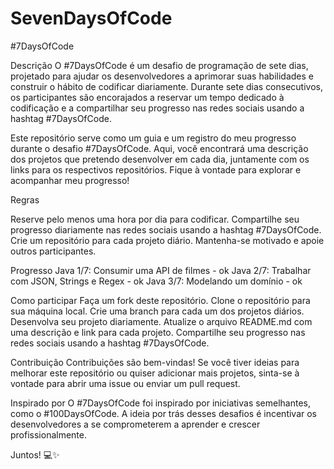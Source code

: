 # SevenDaysOfCode

#7DaysOfCode

Descrição
O #7DaysOfCode é um desafio de programação de sete dias, projetado para ajudar os desenvolvedores a aprimorar suas habilidades e construir o hábito de codificar diariamente. Durante sete dias consecutivos, os participantes são encorajados a reservar um tempo dedicado à codificação e a compartilhar seu progresso nas redes sociais usando a hashtag #7DaysOfCode.

Este repositório serve como um guia e um registro do meu progresso durante o desafio #7DaysOfCode. Aqui, você encontrará uma descrição dos projetos que pretendo desenvolver em cada dia, juntamente com os links para os respectivos repositórios. Fique à vontade para explorar e acompanhar meu progresso!

Regras

Reserve pelo menos uma hora por dia para codificar.
Compartilhe seu progresso diariamente nas redes sociais usando a hashtag #7DaysOfCode.
Crie um repositório para cada projeto diário.
Mantenha-se motivado e apoie outros participantes.

Progresso
Java 1/7: Consumir uma API de filmes - ok
Java 2/7: Trabalhar com JSON, Strings e Regex - ok
Java 3/7: Modelando um domínio - ok

Como participar
Faça um fork deste repositório.
Clone o repositório para sua máquina local.
Crie uma branch para cada um dos projetos diários.
Desenvolva seu projeto diariamente.
Atualize o arquivo README.md com uma descrição e link para cada projeto.
Compartilhe seu progresso nas redes sociais usando a hashtag #7DaysOfCode.

Contribuição
Contribuições são bem-vindas! Se você tiver ideias para melhorar este repositório ou quiser adicionar mais projetos, sinta-se à vontade para abrir uma issue ou enviar um pull request.

Inspirado por
O #7DaysOfCode foi inspirado por iniciativas semelhantes, como o #100DaysOfCode. A ideia por trás desses desafios é incentivar os desenvolvedores a se comprometerem a aprender e crescer profissionalmente.

Juntos! 💻✨
